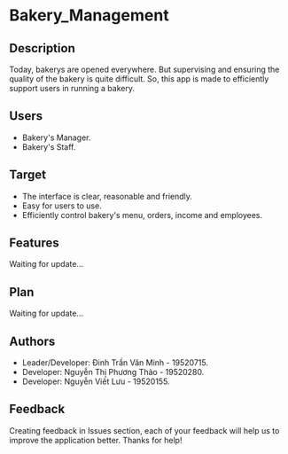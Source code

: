 # Bakery_Management

## Description

Today, bakerys are opened everywhere. But supervising and ensuring the quality of the bakery is quite difficult. So, this app is made to efficiently support users in running a bakery.

## Users

- Bakery's Manager.
- Bakery's Staff.

## Target

- The interface is clear, reasonable and friendly.
- Easy for users to use.
- Efficiently control bakery's menu, orders, income and employees.

## Features

Waiting for update...

## Plan

Waiting for update...

## Authors

- Leader/Developer: Đinh Trần Văn Minh - 19520715.
- Developer: Nguyễn Thị Phương Thảo - 19520280.
- Developer: Nguyễn Viết Lưu - 19520155.

## Feedback

Creating feedback in Issues section, each of your feedback will help us to improve the application better. Thanks for help!
